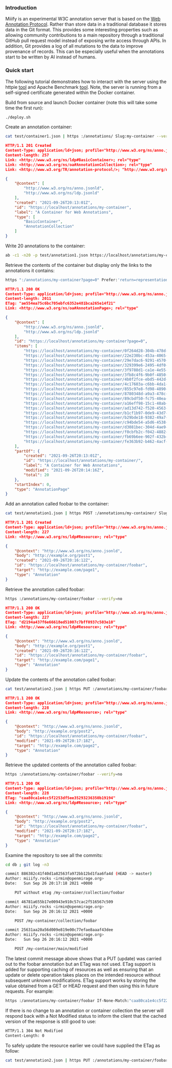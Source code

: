 ### Introduction

Miiify is an experimental W3C annotation server that is based on the [Web Annotation Protocol](https://www.w3.org/TR/annotation-protocol/). Rather than store data in a traditional database it stores data in the Git format. This provides some interesting properties such as allowing community contributions to a main repository through a traditional GitHub pull request model instead of exposing write access through APIs. In addition, Git provides a log of all mutations to the data to improve provenance of records. This can be especially useful when the annotations start to be written by AI instead of humans. 

### Quick start

The following tutorial demonstrates how to interact with the server using the httpie [tool](https://httpie.io/) and Apache Benchmark [tool](https://httpd.apache.org/docs/2.4/programs/ab.html). Note, the server is running from a self-signed certificate generated within the Docker container.

Build from source and launch Docker container (note this will take some time the first run):
```bash
./deploy.sh
```

Create an annotation container:
```bash
cat test/container1.json | https :/annotations/ Slug:my-container --verify=no
```

```json
HTTP/1.1 201 Created
Content-Type: application/ld+json; profile="http://www.w3.org/ns/anno.jsonld"
Content-length: 257
Link: <http://www.w3.org/ns/ldp#BasicContainer>; rel="type"
Link: <http://www.w3.org/ns/oa#AnnotationCollection>; rel="type"
Link: <http://www.w3.org/TR/annotation-protocol/>; "http://www.w3.org/ns/ldp#constrainedBy"

{
    "@context": [
        "http://www.w3.org/ns/anno.jsonld",
        "http://www.w3.org/ns/ldp.jsonld"
    ],
    "created": "2021-09-26T20:13:01Z",
    "id": "https://localhost/annotations/my-container",
    "label": "A Container for Web Annotations",
    "type": [
        "BasicContainer",
        "AnnotationCollection"
    ]
}
```

Write 20 annotations to the container:
```bash
ab -c1 -n20 -p test/annotation1.json https://localhost/annotations/my-container/
```

Retrieve the contents of the container but display only the links to the annotations it contains:
```bash
https ":/annotations/my-container?page=0" Prefer:'return=representation;include="http://www.w3.org/ns/oa#PreferContainedIRIs"' --verify=no
```

```json
HTTP/1.1 200 OK
Content-Type: application/ld+json; profile="http://www.w3.org/ns/anno.jsonld"
Content-length: 2011
ETag: "ae554ea75c6bc705ebfc6352e481bca265e14f21"
Link: <http://www.w3.org/ns/oa#AnnotationPage>; rel="type"

{
    "@context": [
        "http://www.w3.org/ns/anno.jsonld",
        "http://www.w3.org/ns/ldp.jsonld"
    ],
    "id": "https://localhost/annotations/my-container?page=0",
    "items": [
        "https://localhost/annotations/my-container/0f264d28-304b-478d-adb8-d9520152a14a",
        "https://localhost/annotations/my-container/22e230bc-453a-4065-833b-f6e9cae5e795",
        "https://localhost/annotations/my-container/29e7dac6-9291-4570-b1f0-8060fdcca745",
        "https://localhost/annotations/my-container/329399e6-2495-4df0-9043-d2b3a21737ea",
        "https://localhost/annotations/my-container/3f9788d1-ca1e-4e55-a76f-d862eeaa8b15",
        "https://localhost/annotations/my-container/3fb8c4f6-9b0f-4850-89b3-1529ba0529ec",
        "https://localhost/annotations/my-container/4b0f2fce-ebd5-442d-83c3-90fd73978b45",
        "https://localhost/annotations/my-container/4c17603a-c6bb-4da1-b982-c8aa6f227e84",
        "https://localhost/annotations/my-container/855c97e8-fd98-4890-8a23-4e9a9e922435",
        "https://localhost/annotations/my-container/8780348d-a9a3-478c-9ef6-314af741b396",
        "https://localhost/annotations/my-container/89cbdf50-fc75-40ea-a46c-1152661ce890",
        "https://localhost/annotations/my-container/a16eff98-15c1-48ab-bec0-bbd6920fb700",
        "https://localhost/annotations/my-container/ad13d742-f520-4563-ad03-938d963bbf5e",
        "https://localhost/annotations/my-container/b1cf1b97-0de9-43d7-be7a-a831d80aaf1c",
        "https://localhost/annotations/my-container/b29bde18-9382-49a7-9f4f-03fa27700b7f",
        "https://localhost/annotations/my-container/c94bde54-a5d6-4538-8590-5ce9154afe50",
        "https://localhost/annotations/my-container/d3081bec-304d-4ae9-8bd1-94c70ed2dce1",
        "https://localhost/annotations/my-container/f0cbfb2c-f042-4882-b125-6f12cc20ebe3",
        "https://localhost/annotations/my-container/fb69b6ee-902f-432b-a2cd-05d659f056b3",
        "https://localhost/annotations/my-container/fe363b92-b462-4acf-925d-805ca7f87572"
    ],
    "partOf": {
        "created": "2021-09-26T20:13:01Z",
        "id": "https://localhost/annotations/my-container/",
        "label": "A Container for Web Annotations",
        "modified": "2021-09-26T20:14:16Z",
        "total": 20
    },
    "startIndex": 0,
    "type": "AnnotationPage"
}
```

Add an annotation called foobar to the container:
```bash
cat test/annotation1.json | https POST :/annotations/my-container/ Slug:foobar --verify=no
```

```json
HTTP/1.1 201 Created
Content-Type: application/ld+json; profile="http://www.w3.org/ns/anno.jsonld"
Content-length: 227
Link: <http://www.w3.org/ns/ldp#Resource>; rel="type"

{
    "@context": "http://www.w3.org/ns/anno.jsonld",
    "body": "http://example.org/post1",
    "created": "2021-09-26T20:16:12Z",
    "id": "https://localhost/annotations/my-container/foobar",
    "target": "http://example.com/page1",
    "type": "Annotation"
}
```

Retrieve the annotation called foobar:
```bash
https :/annotations/my-container/foobar --verify=no
```

```json
HTTP/1.1 200 OK
Content-Type: application/ld+json; profile="http://www.w3.org/ns/anno.jsonld"
Content-length: 227
ETag: "d2194a437f6e66618ed51007c7bff0937c503e10"
Link: <http://www.w3.org/ns/ldp#Resource>; rel="type"

{
    "@context": "http://www.w3.org/ns/anno.jsonld",
    "body": "http://example.org/post1",
    "created": "2021-09-26T20:16:12Z",
    "id": "https://localhost/annotations/my-container/foobar",
    "target": "http://example.com/page1",
    "type": "Annotation"
}
```

Update the contents of the annotation called foobar:
```bash
cat test/annotation2.json | https PUT :/annotations/my-container/foobar --verify=no
```

```json
HTTP/1.1 200 OK
Content-Type: application/ld+json; profile="http://www.w3.org/ns/anno.jsonld"
Content-length: 228
Link: <http://www.w3.org/ns/ldp#Resource>; rel="type"

{
    "@context": "http://www.w3.org/ns/anno.jsonld",
    "body": "http://example.org/post2",
    "id": "https://localhost/annotations/my-container/foobar",
    "modified": "2021-09-26T20:17:18Z",
    "target": "http://example.com/page2",
    "type": "Annotation"
}
```

Retrieve the updated contents of the annotation called foobar:
```bash
https :/annotations/my-container/foobar --verify=no
```

```json
HTTP/1.1 200 OK
Content-Type: application/ld+json; profile="http://www.w3.org/ns/anno.jsonld"
Content-length: 228
ETag: "caa80ca1e4cc5f2253df5ee35293236350b19194"
Link: <http://www.w3.org/ns/ldp#Resource>; rel="type"

{
    "@context": "http://www.w3.org/ns/anno.jsonld",
    "body": "http://example.org/post2",
    "id": "https://localhost/annotations/my-container/foobar",
    "modified": "2021-09-26T20:17:18Z",
    "target": "http://example.com/page2",
    "type": "Annotation"
}
```

Examine the repository to see all the commits:
```bash
cd db ; git log -n3
```

```bash
commit 886382c41f40d1a82563fa972bb12bd1faa6fa4d (HEAD -> master)
Author: miiify.rocks <irmin@openmirage.org>
Date:   Sun Sep 26 20:17:18 2021 +0000

    PUT without etag /my-container/collection/foobar

commit 46781a655b17e00943e910c57cac2f516567c509
Author: miiify.rocks <irmin@openmirage.org>
Date:   Sun Sep 26 20:16:12 2021 +0000

    POST /my-container/collection/foobar

commit 25631aa20a56d009e819e00c77efae8aaaf43dee
Author: miiify.rocks <irmin@openmirage.org>
Date:   Sun Sep 26 20:16:12 2021 +0000

    POST /my-container/main/modified
```

The latest commit message above shows that a PUT (update) was carried out to the foobar annotation but an ETag was not used. ETag support is added for supporting caching of resources as well as ensuring that an update or delete operation takes places on the intended resource without subsequent unknown modifications. ETag support works by storing the value obtained from a GET or HEAD request and then using this in future requests. For example:
```bash
https :/annotations/my-container/foobar If-None-Match:"caa80ca1e4cc5f2253df5ee35293236350b19194" --verify=no 
```
If there is no change to an annotation or container collection the server will respond back with a Not Modified status to inform the client that the cached version of the response is still good to use:
```bash
HTTP/1.1 304 Not Modified
Content-Length: 0
```

To safely update the resource earlier we could have supplied the ETag as follow:
```bash
cat test/annotation2.json | https PUT :/annotations/my-container/foobar If-Match: "d2194a437f6e66618ed51007c7bff0937c503e10" --verify=no
```



